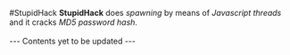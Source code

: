 #StupidHack
<b>StupidHack</b> does <i>spawning</i> by means of <i>Javascript threads</i> and it cracks <i>MD5 password hash</i>. <br>
<br>
--- Contents yet to be updated ---
